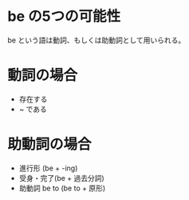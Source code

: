 be の5つの可能性
================

be という語は動詞、もしくは助動詞として用いられる。

# 動詞の場合

* 存在する
* ~ である

# 助動詞の場合

* 進行形 (be + -ing)
* 受身・完了(be + 過去分詞)
* 助動詞 be to (be to + 原形)


